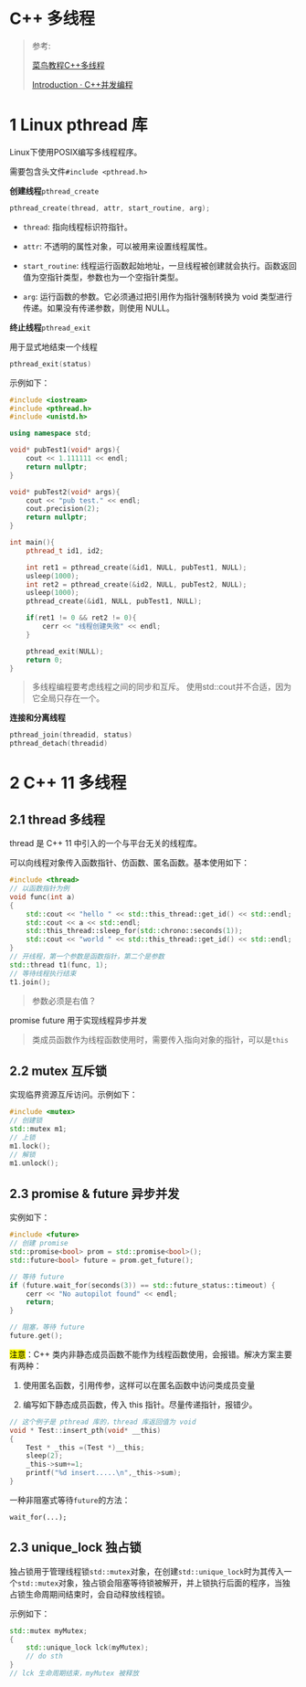 # C++ 多线程

> 参考:
> 
> [菜鸟教程C++多线程](https://www.runoob.com/cplusplus/cpp-multithreading.html)
> 
> [Introduction · C++并发编程](http://shouce.jb51.net/cpp_concurrency_in_action/)

# 1 Linux pthread 库

Linux下使用POSIX编写多线程程序。

需要包含头文件`#include <pthread.h>`

**创建线程**`pthread_create`

```cpp
pthread_create(thread, attr, start_routine, arg);
```

* `thread`: 指向线程标识符指针。

* `attr`: 不透明的属性对象，可以被用来设置线程属性。

* `start_routine`: 线程运行函数起始地址，一旦线程被创建就会执行。函数返回值为空指针类型，参数也为一个空指针类型。

* `arg`: 运行函数的参数。它必须通过把引用作为指针强制转换为 void 类型进行传递。如果没有传递参数，则使用 NULL。

**终止线程**`pthread_exit`

用于显式地结束一个线程

```cpp
pthread_exit(status)
```

示例如下：

```cpp
#include <iostream>
#include <pthread.h>
#include <unistd.h>

using namespace std;

void* pubTest1(void* args){
    cout << 1.111111 << endl;
    return nullptr;
}

void* pubTest2(void* args){
    cout << "pub test." << endl;
    cout.precision(2);
    return nullptr;
}

int main(){
    pthread_t id1, id2;

    int ret1 = pthread_create(&id1, NULL, pubTest1, NULL);
    usleep(1000);
    int ret2 = pthread_create(&id2, NULL, pubTest2, NULL);
    usleep(1000);
    pthread_create(&id1, NULL, pubTest1, NULL);

    if(ret1 != 0 && ret2 != 0){
        cerr << "线程创建失败" << endl;
    }

    pthread_exit(NULL);
    return 0;
}
```

> 多线程编程要考虑线程之间的同步和互斥。
> 使用std::cout并不合适，因为它全局只存在一个。

**连接和分离线程**

```cpp
pthread_join(threadid, status) 
pthread_detach(threadid) 
```

# 2 C++ 11 多线程

## 2.1 thread 多线程

thread 是 C++ 11 中引入的一个与平台无关的线程库。

可以向线程对象传入函数指针、仿函数、匿名函数。基本使用如下：

```cpp
#include <thread>
// 以函数指针为例
void func(int a)
{
    std::cout << "hello " << std::this_thread::get_id() << std::endl;
    std::cout << a << std::endl;
    std::this_thread::sleep_for(std::chrono::seconds(1));
    std::cout << "world " << std::this_thread::get_id() << std::endl;
}
// 开线程，第一个参数是函数指针，第二个是参数
std::thread t1(func, 1);
// 等待线程执行结束
t1.join();
```

> 参数必须是右值？

promise future 用于实现线程异步并发

> 类成员函数作为线程函数使用时，需要传入指向对象的指针，可以是`this`

## 2.2 mutex 互斥锁

实现临界资源互斥访问。示例如下：

```cpp
#include <mutex>
// 创建锁
std::mutex m1;
// 上锁
m1.lock();
// 解锁
m1.unlock();
```

## 2.3 promise & future 异步并发

实例如下：

```cpp
#include <future>
// 创建 promise
std::promise<bool> prom = std::promise<bool>();
std::future<bool> future = prom.get_future();

// 等待 future
if (future.wait_for(seconds(3)) == std::future_status::timeout) {
    cerr << "No autopilot found" << endl;
    return;
}

// 阻塞，等待 future
future.get();
```

<mark>注意</mark>：C++ 类内非静态成员函数不能作为线程函数使用，会报错。解决方案主要有两种：

1. 使用匿名函数，引用传参，这样可以在匿名函数中访问类成员变量

2. 编写如下静态成员函数，传入 this 指针。尽量传递指针，报错少。

```cpp
// 这个例子是 pthread 库的，thread 库返回值为 void
void * Test::insert_pth(void* __this)
{
    Test * _this =(Test *)__this;
    sleep(2);
    _this->sum+=1;
    printf("%d insert.....\n",_this->sum);
}
```

一种非阻塞式等待`future`的方法：

```shell
wait_for(...);
```

## 2.3 unique_lock 独占锁

独占锁用于管理线程锁`std::mutex`对象，在创建`std::unique_lock`时为其传入一个`std::mutex`对象，独占锁会阻塞等待锁被解开，并上锁执行后面的程序，当独占锁生命周期间结束时，会自动释放线程锁。

示例如下：

```cpp
std::mutex myMutex;
{
    std::unique_lock lck(myMutex);
    // do sth
}
// lck 生命周期结束，myMutex 被释放
```